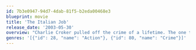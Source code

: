 ```yaml
---
id: 7b3e0947-94d7-4dab-81f5-b2eda00468e3
blueprint: movie
title: 'The Italian Job'
release_date: '2003-05-30'
overview: "Charlie Croker pulled off the crime of a lifetime. The one thing that he didn't plan on was being double-crossed. Along with a drop-dead gorgeous safecracker, Croker and his team take off to re-steal the loot and end up in a pulse-pounding, pedal-to-the-metal chase that careens up, down, above and below the streets of Los Angeles."
genres: '[{"id": 28, "name": "Action"}, {"id": 80, "name": "Crime"}]'
---
```

